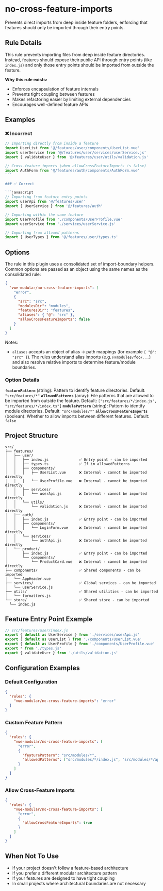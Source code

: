 # no-cross-feature-imports

Prevents direct imports from deep inside feature folders, enforcing that features should only be imported through their entry points.

## Rule Details

This rule prevents importing files from deep inside feature directories. Instead, features should expose their public API through entry points (like `index.js`) and only those entry points should be imported from outside the feature.

**Why this rule exists:**

- Enforces encapsulation of feature internals
- Prevents tight coupling between features
- Makes refactoring easier by limiting external dependencies
- Encourages well-defined feature APIs

## Examples

### ❌ Incorrect

````javascript
// Importing directly from inside a feature
import UserList from '@/features/user/components/UserList.vue'
import userService from '@/features/user/services/userService.js'
import { validateUser } from '@/features/user/utils/validation.js'

// Cross-feature imports (when allowCrossFeatureImports is false)
import AuthForm from '@/features/auth/components/AuthForm.vue'
```

### ✅ Correct

```javascript
// Importing from feature entry points
import userApi from '@/features/user'
import { UserService } from '@/features/auth'

// Importing within the same feature
import UserProfile from './components/UserProfile.vue'
import userService from './services/userService.js'

// Importing from allowed patterns
import { UserTypes } from '@/features/user/types.ts'
````

## Options

The rule in this plugin uses a consolidated set of import-boundary helpers. Common options are passed as an object using the same names as the consolidated rule:

```json
{
  "vue-modular/no-cross-feature-imports": [
    "error",
    {
      "src": "src",
      "modulesDir": "modules",
      "featuresDir": "features",
      "aliases": { "@": "src" },
      "allowCrossFeatureImports": false
    }
  ]
}
```

Notes:

- `aliases` accepts an object of alias -> path mappings (for example `{ "@": "src" }`). The rules understand alias imports (e.g. `@/modules/foo/...`) and also resolve relative imports to determine feature/module boundaries.

### Option Details

**`featurePattern`** (string): Pattern to identify feature directories. Default: `"src/features/*"`
**`allowedPatterns`** (array): File patterns that are allowed to be imported from outside the feature. Default: `["src/features/*/index.js", "src/features/*/index.ts"]`
**`modulePattern`** (string): Pattern to identify module directories. Default: `"src/modules/*"`
**`allowCrossFeatureImports`** (boolean): Whether to allow imports between different features. Default: `false`

## Project Structure

```text
src/
├── features/
│   ├── user/
│   │   ├── index.js              ✅ Entry point - can be imported
│   │   ├── types.ts              ✅ If in allowedPatterns
│   │   ├── components/
│   │   │   ├── UserList.vue      ❌ Internal - cannot be imported directly
│   │   │   └── UserProfile.vue   ❌ Internal - cannot be imported directly
│   │   ├── services/
│   │   │   └── userApi.js        ❌ Internal - cannot be imported directly
│   │   └── utils/
│   │       └── validation.js     ❌ Internal - cannot be imported directly
│   ├── auth/
│   │   ├── index.js              ✅ Entry point - can be imported
│   │   ├── components/
│   │   │   └── LoginForm.vue     ❌ Internal - cannot be imported directly
│   │   └── services/
│   │       └── authApi.js        ❌ Internal - cannot be imported directly
│   └── product/
│       ├── index.js              ✅ Entry point - can be imported
│       └── components/
│           └── ProductCard.vue   ❌ Internal - cannot be imported directly
├── components/                   ✅ Shared components - can be imported
│   └── AppHeader.vue
├── services/                     ✅ Global services - can be imported
│   └── userService.js
├── utils/                        ✅ Shared utilities - can be imported
│   └── formatters.js
└── store/                        ✅ Shared store - can be imported
  └── index.js
```

## Feature Entry Point Example

```javascript
// src/features/user/index.js
export { default as UserService } from './services/userApi.js'
export { default as UserList } from './components/UserList.vue'
export { default as UserProfile } from './components/UserProfile.vue'
export * from './types.js'
export { validateUser } from './utils/validation.js'
```

## Configuration Examples

### Default Configuration

```json
{
  "rules": {
    "vue-modular/no-cross-feature-imports": "error"
  }
}
```

### Custom Feature Pattern

```json
{
  "rules": {
    "vue-modular/no-cross-feature-imports": [
      "error",
      {
        "featurePattern": "src/modules/*",
        "allowedPatterns": ["src/modules/*/index.js", "src/modules/*/api.js", "src/modules/*/types.ts"]
      }
    ]
  }
}
```

### Allow Cross-Feature Imports

```json
{
  "rules": {
    "vue-modular/no-cross-feature-imports": [
      "error",
      {
        "allowCrossFeatureImports": true
      }
    ]
  }
}
```

## When Not To Use

- If your project doesn't follow a feature-based architecture
- If you prefer a different modular architecture pattern
- If your features are designed to have tight coupling
- In small projects where architectural boundaries are not necessary
